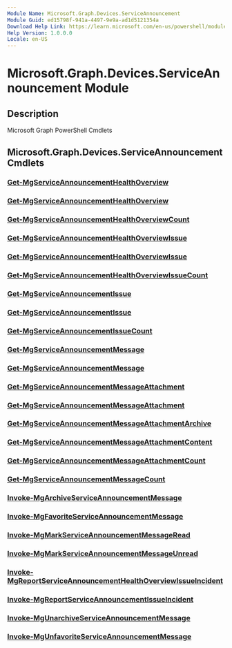 ```yaml
---
Module Name: Microsoft.Graph.Devices.ServiceAnnouncement
Module Guid: ed15798f-941a-4497-9e9a-ad1d5121354a
Download Help Link: https://learn.microsoft.com/en-us/powershell/module/microsoft.graph.devices.serviceannouncement/?view=graph-powershell-1.0
Help Version: 1.0.0.0
Locale: en-US
---
```


# Microsoft.Graph.Devices.ServiceAnnouncement Module
## Description
Microsoft Graph PowerShell Cmdlets

## Microsoft.Graph.Devices.ServiceAnnouncement Cmdlets
### [Get-MgServiceAnnouncementHealthOverview](Get-MgServiceAnnouncementHealthOverview.md)

### [Get-MgServiceAnnouncementHealthOverview](Get-MgServiceAnnouncementHealthOverview.md)

### [Get-MgServiceAnnouncementHealthOverviewCount](Get-MgServiceAnnouncementHealthOverviewCount.md)

### [Get-MgServiceAnnouncementHealthOverviewIssue](Get-MgServiceAnnouncementHealthOverviewIssue.md)

### [Get-MgServiceAnnouncementHealthOverviewIssue](Get-MgServiceAnnouncementHealthOverviewIssue.md)

### [Get-MgServiceAnnouncementHealthOverviewIssueCount](Get-MgServiceAnnouncementHealthOverviewIssueCount.md)

### [Get-MgServiceAnnouncementIssue](Get-MgServiceAnnouncementIssue.md)

### [Get-MgServiceAnnouncementIssue](Get-MgServiceAnnouncementIssue.md)

### [Get-MgServiceAnnouncementIssueCount](Get-MgServiceAnnouncementIssueCount.md)

### [Get-MgServiceAnnouncementMessage](Get-MgServiceAnnouncementMessage.md)

### [Get-MgServiceAnnouncementMessage](Get-MgServiceAnnouncementMessage.md)

### [Get-MgServiceAnnouncementMessageAttachment](Get-MgServiceAnnouncementMessageAttachment.md)

### [Get-MgServiceAnnouncementMessageAttachment](Get-MgServiceAnnouncementMessageAttachment.md)

### [Get-MgServiceAnnouncementMessageAttachmentArchive](Get-MgServiceAnnouncementMessageAttachmentArchive.md)

### [Get-MgServiceAnnouncementMessageAttachmentContent](Get-MgServiceAnnouncementMessageAttachmentContent.md)

### [Get-MgServiceAnnouncementMessageAttachmentCount](Get-MgServiceAnnouncementMessageAttachmentCount.md)

### [Get-MgServiceAnnouncementMessageCount](Get-MgServiceAnnouncementMessageCount.md)

### [Invoke-MgArchiveServiceAnnouncementMessage](Invoke-MgArchiveServiceAnnouncementMessage.md)

### [Invoke-MgFavoriteServiceAnnouncementMessage](Invoke-MgFavoriteServiceAnnouncementMessage.md)

### [Invoke-MgMarkServiceAnnouncementMessageRead](Invoke-MgMarkServiceAnnouncementMessageRead.md)

### [Invoke-MgMarkServiceAnnouncementMessageUnread](Invoke-MgMarkServiceAnnouncementMessageUnread.md)

### [Invoke-MgReportServiceAnnouncementHealthOverviewIssueIncident](Invoke-MgReportServiceAnnouncementHealthOverviewIssueIncident.md)

### [Invoke-MgReportServiceAnnouncementIssueIncident](Invoke-MgReportServiceAnnouncementIssueIncident.md)

### [Invoke-MgUnarchiveServiceAnnouncementMessage](Invoke-MgUnarchiveServiceAnnouncementMessage.md)

### [Invoke-MgUnfavoriteServiceAnnouncementMessage](Invoke-MgUnfavoriteServiceAnnouncementMessage.md)




















